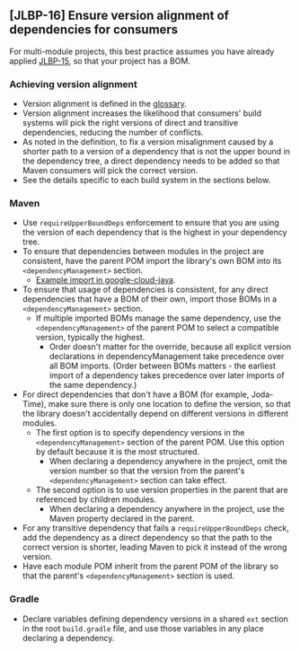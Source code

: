 [JLBP-16] Ensure version alignment of dependencies for consumers
----------------------------------------------------------------

For multi-module projects, this best practice assumes you have already applied
[JLBP-15](JLBP-15.md), so that your project has a BOM.

### Achieving version alignment

- Version alignment is defined in the [glossary](glossary.md).
- Version alignment increases the likelihood that consumers' build systems will
  pick the right versions of direct and transitive dependencies, reducing the
  number of conflicts.
- As noted in the definition, to fix a version misalignment caused by a shorter
  path to a version of a dependency that is not the upper bound in the
  dependency tree, a direct dependency needs to be added so that Maven consumers
  will pick the correct version.
- See the details specific to each build system in the sections below.

### Maven

- Use `requireUpperBoundDeps` enforcement to ensure that you are using the
  version of each dependency that is the highest in your dependency tree.
- To ensure that dependencies between modules in the project are consistent,
  have the parent POM import the library's own BOM into its
  `<dependencyManagement>` section.
  - [Example import in google-cloud-java](https://github.com/GoogleCloudPlatform/google-cloud-java/blob/36409f5b1df89609eaef92d09cebea97931339bd/google-cloud-clients/pom.xml#L174).
- To ensure that usage of dependencies is consistent, for any direct
  dependencies that have a BOM of their own, import those BOMs in a
  `<dependencyManagement>` section.
  - If multiple imported BOMs manage the same dependency, use the
    `<dependencyManagement>` of the parent POM to select a compatible version,
    typically the highest.
    - Order doesn't matter for the override, because all explicit version
      declarations in dependencyManagement take precedence over all BOM
      imports. (Order between BOMs matters - the earliest import of a dependency
      takes precedence over later imports of the same dependency.)
- For direct dependencies that don't have a BOM (for example, Joda-Time), make
  sure there is only one location to define the version, so that the library
  doesn't accidentally depend on different versions in different modules.
  - The first option is to specify dependency versions in the
    `<dependencyManagement>` section of the parent POM. Use this option by
    default because it is the most structured.
    - When declaring a dependency anywhere in the project, omit the version
      number so that the version from the parent's `<dependencyManagement>`
      section can take effect.
  - The second option is to use version properties in the parent that are
    referenced by children modules.
    - When declaring a dependency anywhere in the project, use the Maven
      property declared in the parent.
- For any transitive dependency that fails a `requireUpperBoundDeps` check, add
  the dependency as a direct dependency so that the path to the correct version
  is shorter, leading Maven to pick it instead of the wrong version.
- Have each module POM inherit from the parent POM of the library so that the
  parent's `<dependencyManagement>` section is used.

### Gradle

- Declare variables defining dependency versions in a shared `ext` section in
  the root `build.gradle` file, and use those variables in any place declaring a
  dependency.
